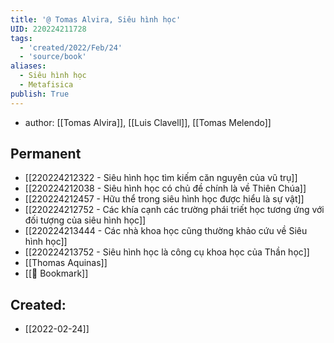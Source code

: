 ```yaml
---
title: '@ Tomas Alvira, Siêu hình học'
UID: 220224211728
tags:
  - 'created/2022/Feb/24'
  - 'source/book'
aliases:
  - Siêu hình học
  - Metafisica
publish: True
---
```

- author: [[Tomas Alvira]], [[Luis Clavell]], [[Tomas Melendo]]

## Permanent
- [[220224212322 - Siêu hình học tìm kiếm căn nguyên của vũ trụ]]
- [[220224212038 - Siêu hình học có chủ đề chính là về Thiên Chúa]]
- [[220224212457 - Hữu thể trong siêu hình học được hiểu là sự vật]]
- [[220224212752 - Các khía cạnh các trường phái triết học tương ứng với đối tượng của siêu hình học]]
- [[220224213444 - Các nhà khoa học cũng thường khảo cứu về Siêu hình học]]
- [[220224213752 - Siêu hình học là công cụ khoa học của Thần học]]
- [[Thomas Aquinas]]
- [[📑 Bookmark]]


## Created:
- [[2022-02-24]]
